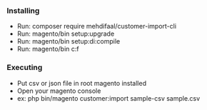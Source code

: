 
### Installing

* Run: composer require mehdifaal/customer-import-cli
* Run: magento/bin setup:upgrade
* Run: magento/bin setup:di:compile
* Run: magento/bin c:f

### Executing
* Put csv or json file in root magento installed 
* Open your magento console 
* ex: php bin/magento customer:import  sample-csv  sample.csv

